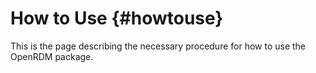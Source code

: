 How to Use          {#howtouse}
==========

This is the page describing the necessary procedure for how to use the OpenRDM package.


